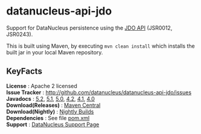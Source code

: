 # datanucleus-api-jdo

Support for DataNucleus persistence using the [JDO API](http://db.apache.org/jdo) (JSR0012, JSR0243).

This is built using Maven, by executing `mvn clean install` which installs the built jar in your local Maven repository.


## KeyFacts

__License__ : Apache 2 licensed  
__Issue Tracker__ : http://github.com/datanucleus/datanucleus-api-jdo/issues  
__Javadocs__ : [5.2](http://www.datanucleus.org/javadocs/api.jdo/5.2/), [5.1](http://www.datanucleus.org/javadocs/api.jdo/5.1/), [5.0](http://www.datanucleus.org/javadocs/api.jdo/5.0/), [4.2](http://www.datanucleus.org/javadocs/api.jdo/4.2/), [4.1](http://www.datanucleus.org/javadocs/api.jdo/4.1/), [4.0](http://www.datanucleus.org/javadocs/api.jdo/4.0/)  
__Download(Releases)__ : [Maven Central](https://repo1.maven.org/maven2/org/datanucleus/datanucleus-api-jdo)  
__Download(Nightly)__ : [Nightly Builds](http://www.datanucleus.org/downloads/maven2-nightly/org/datanucleus/datanucleus-api-jdo)  
__Dependencies__ : See file [pom.xml](pom.xml)  
__Support__ : [DataNucleus Support Page](http://www.datanucleus.org/support.html)  
